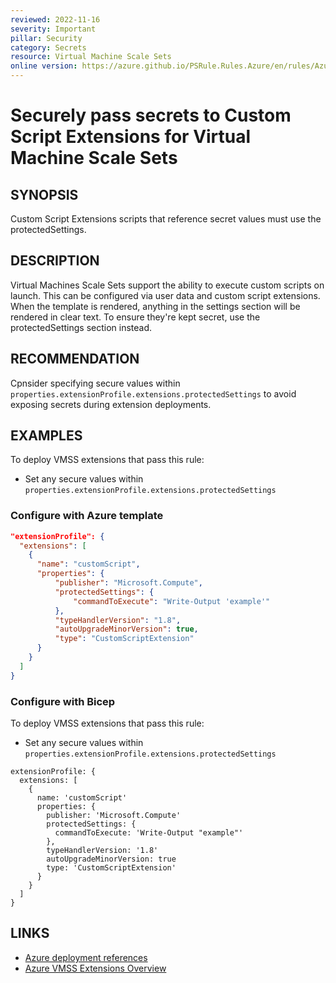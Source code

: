 ```yaml
---
reviewed: 2022-11-16
severity: Important
pillar: Security
category: Secrets
resource: Virtual Machine Scale Sets
online version: https://azure.github.io/PSRule.Rules.Azure/en/rules/Azure.VMSS.ScriptExtensions/
---
```


# Securely pass secrets to Custom Script Extensions for Virtual Machine Scale Sets

## SYNOPSIS

Custom Script Extensions scripts that reference secret values must use the protectedSettings.

## DESCRIPTION

Virtual Machines Scale Sets support the ability to execute custom scripts
on launch. This can be configured via user data and custom script extensions.
When the template is rendered, anything in the settings section will
be rendered in clear text. To ensure they're kept secret, use the protectedSettings
section instead.

## RECOMMENDATION

Cpnsider specifying secure values within  `properties.extensionProfile.extensions.protectedSettings` to avoid exposing
secrets during extension deployments.

## EXAMPLES

To deploy VMSS extensions that pass this rule:

- Set any secure values within `properties.extensionProfile.extensions.protectedSettings`

### Configure with Azure template

```json
"extensionProfile": {
  "extensions": [
    {
      "name": "customScript",
      "properties": {
          "publisher": "Microsoft.Compute",
          "protectedSettings": {
              "commandToExecute": "Write-Output 'example'"
          },
          "typeHandlerVersion": "1.8",
          "autoUpgradeMinorVersion": true,
          "type": "CustomScriptExtension"
      }
    }
  ]
}
```

### Configure with Bicep

To deploy VMSS extensions that pass this rule:

- Set any secure values within `properties.extensionProfile.extensions.protectedSettings`

```Bicep
extensionProfile: {
  extensions: [
    {
      name: 'customScript'
      properties: {
        publisher: 'Microsoft.Compute'
        protectedSettings: {
          commandToExecute: 'Write-Output "example"'
        },
        typeHandlerVersion: '1.8'
        autoUpgradeMinorVersion: true
        type: 'CustomScriptExtension'
      }
    }
  ]
}
```

## LINKS

- [Azure deployment references](https://learn.microsoft.com/azure/templates/microsoft.compute/virtualmachinescalesets/extensions?pivots=deployment-language-bicep)
- [Azure VMSS Extensions Overview](https://learn.microsoft.com/azure/virtual-machines/extensions/overview)
